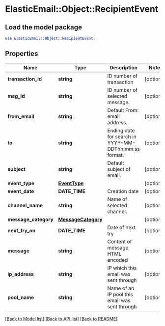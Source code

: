 # ElasticEmail::Object::RecipientEvent

## Load the model package
```perl
use ElasticEmail::Object::RecipientEvent;
```

## Properties
Name | Type | Description | Notes
------------ | ------------- | ------------- | -------------
**transaction_id** | **string** | ID number of transaction | [optional] 
**msg_id** | **string** | ID number of selected message. | [optional] 
**from_email** | **string** | Default From: email address. | [optional] 
**to** | **string** | Ending date for search in YYYY-MM-DDThh:mm:ss format. | [optional] 
**subject** | **string** | Default subject of email. | [optional] 
**event_type** | [**EventType**](EventType.md) |  | [optional] 
**event_date** | **DATE_TIME** | Creation date | [optional] 
**channel_name** | **string** | Name of selected channel. | [optional] 
**message_category** | [**MessageCategory**](MessageCategory.md) |  | [optional] 
**next_try_on** | **DATE_TIME** | Date of next try | [optional] 
**message** | **string** | Content of message, HTML encoded | [optional] 
**ip_address** | **string** | IP which this email was sent through | [optional] 
**pool_name** | **string** | Name of an IP pool this email was sent through | [optional] 

[[Back to Model list]](../README.md#documentation-for-models) [[Back to API list]](../README.md#documentation-for-api-endpoints) [[Back to README]](../README.md)



